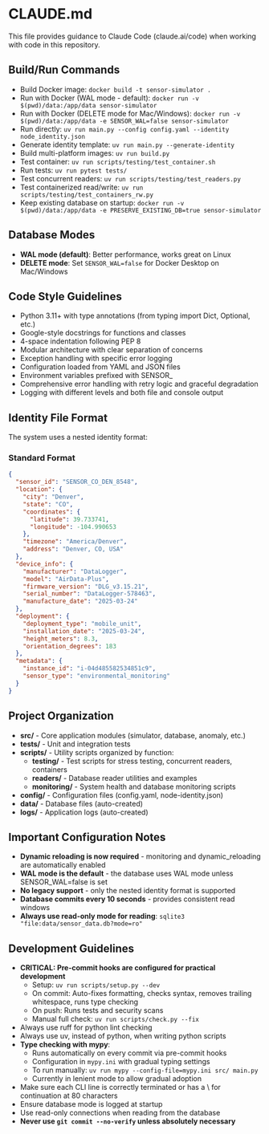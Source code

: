 # CLAUDE.md

This file provides guidance to Claude Code (claude.ai/code) when working with code in this repository.

## Build/Run Commands
- Build Docker image: `docker build -t sensor-simulator .`
- Run with Docker (WAL mode - default): `docker run -v $(pwd)/data:/app/data sensor-simulator`
- Run with Docker (DELETE mode for Mac/Windows): `docker run -v $(pwd)/data:/app/data -e SENSOR_WAL=false sensor-simulator`
- Run directly: `uv run main.py --config config.yaml --identity node_identity.json`
- Generate identity template: `uv run main.py --generate-identity`
- Build multi-platform images: `uv run build.py`
- Test container: `uv run scripts/testing/test_container.sh`
- Run tests: `uv run pytest tests/`
- Test concurrent readers: `uv run scripts/testing/test_readers.py`
- Test containerized read/write: `uv run scripts/testing/test_containers_rw.py`
- Keep existing database on startup: `docker run -v $(pwd)/data:/app/data -e PRESERVE_EXISTING_DB=true sensor-simulator`

## Database Modes
- **WAL mode (default)**: Better performance, works great on Linux
- **DELETE mode**: Set `SENSOR_WAL=false` for Docker Desktop on Mac/Windows

## Code Style Guidelines
- Python 3.11+ with type annotations (from typing import Dict, Optional, etc.)
- Google-style docstrings for functions and classes
- 4-space indentation following PEP 8
- Modular architecture with clear separation of concerns
- Exception handling with specific error logging
- Configuration loaded from YAML and JSON files
- Environment variables prefixed with SENSOR_
- Comprehensive error handling with retry logic and graceful degradation
- Logging with different levels and both file and console output

## Identity File Format
The system uses a nested identity format:

### Standard Format
```json
{
  "sensor_id": "SENSOR_CO_DEN_8548",
  "location": {
    "city": "Denver",
    "state": "CO",
    "coordinates": {
      "latitude": 39.733741,
      "longitude": -104.990653
    },
    "timezone": "America/Denver",
    "address": "Denver, CO, USA"
  },
  "device_info": {
    "manufacturer": "DataLogger",
    "model": "AirData-Plus",
    "firmware_version": "DLG_v3.15.21",
    "serial_number": "DataLogger-578463",
    "manufacture_date": "2025-03-24"
  },
  "deployment": {
    "deployment_type": "mobile_unit",
    "installation_date": "2025-03-24",
    "height_meters": 8.3,
    "orientation_degrees": 183
  },
  "metadata": {
    "instance_id": "i-04d485582534851c9",
    "sensor_type": "environmental_monitoring"
  }
}
```

## Project Organization
- **src/** - Core application modules (simulator, database, anomaly, etc.)
- **tests/** - Unit and integration tests
- **scripts/** - Utility scripts organized by function:
  - **testing/** - Test scripts for stress testing, concurrent readers, containers
  - **readers/** - Database reader utilities and examples
  - **monitoring/** - System health and database monitoring scripts
- **config/** - Configuration files (config.yaml, node-identity.json)
- **data/** - Database files (auto-created)
- **logs/** - Application logs (auto-created)

## Important Configuration Notes
- **Dynamic reloading is now required** - monitoring and dynamic_reloading are automatically enabled
- **WAL mode is the default** - the database uses WAL mode unless SENSOR_WAL=false is set
- **No legacy support** - only the nested identity format is supported
- **Database commits every 10 seconds** - provides consistent read windows
- **Always use read-only mode for reading**: `sqlite3 "file:data/sensor_data.db?mode=ro"`

## Development Guidelines
- **CRITICAL: Pre-commit hooks are configured for practical development**
  - Setup: `uv run scripts/setup.py --dev`
  - On commit: Auto-fixes formatting, checks syntax, removes trailing whitespace, runs type checking
  - On push: Runs tests and security scans
  - Manual full check: `uv run scripts/check.py --fix`
- Always use ruff for python lint checking
- Always use uv, instead of python, when writing python scripts
- **Type checking with mypy**:
  - Runs automatically on every commit via pre-commit hooks
  - Configuration in `mypy.ini` with gradual typing settings
  - To run manually: `uv run mypy --config-file=mypy.ini src/ main.py`
  - Currently in lenient mode to allow gradual adoption
- Make sure each CLI line is correctly terminated or has a \ for continuation at 80 characters
- Ensure database mode is logged at startup
- Use read-only connections when reading from the database
- **Never use `git commit --no-verify` unless absolutely necessary**
